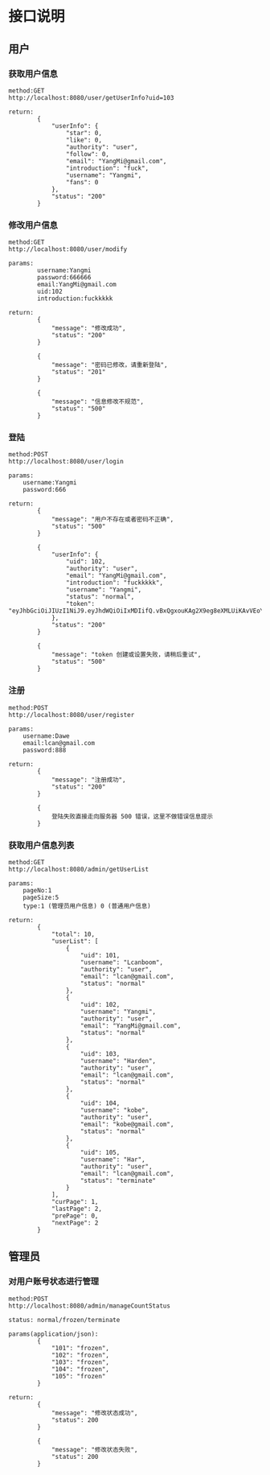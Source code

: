 # 接口说明

## 用户

### 获取用户信息


    method:GET
    http://localhost:8080/user/getUserInfo?uid=103   

    return:
            {
                "userInfo": {
                    "star": 0,
                    "like": 0,
                    "authority": "user",
                    "follow": 0,
                    "email": "YangMi@gmail.com",
                    "introduction": "fuck",
                    "username": "Yangmi",
                    "fans": 0
                },
                "status": "200"
            }

### 修改用户信息

    method:GET
    http://localhost:8080/user/modify

    params:
            username:Yangmi
            password:666666
            email:YangMi@gmail.com
            uid:102
            introduction:fuckkkkk

    return:
            {
                "message": "修改成功",
                "status": "200"
            }

            {
                "message": "密码已修改，请重新登陆",
                "status": "201"
            }

            {
                "message": "信息修改不规范",
                "status": "500"
            }        

### 登陆

    method:POST
    http://localhost:8080/user/login
 
    params:
        username:Yangmi
        password:666

    return:
            {
                "message": "用户不存在或者密码不正确",
                "status": "500"
            }

            {
                "userInfo": {
                    "uid": 102,
                    "authority": "user",
                    "email": "YangMi@gmail.com",
                    "introduction": "fuckkkkk",
                    "username": "Yangmi",
                    "status": "normal",
                    "token": "eyJhbGciOiJIUzI1NiJ9.eyJhdWQiOiIxMDIifQ.vBxQgxouKAg2X9eg8eXMLUiKAvVEoYROwxDQvWXS8q4"
                },
                "status": "200"
            }

            {
                "message": "token 创建或设置失败，请稍后重试",
                "status": "500"
            }        

### 注册

    method:POST
    http://localhost:8080/user/register
 
    params:
        username:Dawe
        email:lcan@gmail.com
        password:888

    return:
            {
                "message": "注册成功",
                "status": "200"
            }

            {
                登陆失败直接走向服务器 500 错误，这里不做错误信息提示
            }

### 获取用户信息列表

    method:GET
    http://localhost:8080/admin/getUserList

    params:
        pageNo:1
        pageSize:5
        type:1 (管理员用户信息) 0 (普通用户信息)

    return:
            {
                "total": 10,
                "userList": [
                    {
                        "uid": 101,
                        "username": "Lcanboom",
                        "authority": "user",
                        "email": "lcan@gmail.com",
                        "status": "normal"
                    },
                    {
                        "uid": 102,
                        "username": "Yangmi",
                        "authority": "user",
                        "email": "YangMi@gmail.com",
                        "status": "normal"
                    },
                    {
                        "uid": 103,
                        "username": "Harden",
                        "authority": "user",
                        "email": "lcan@gmail.com",
                        "status": "normal"
                    },
                    {
                        "uid": 104,
                        "username": "kobe",
                        "authority": "user",
                        "email": "kobe@gmail.com",
                        "status": "normal"
                    },
                    {
                        "uid": 105,
                        "username": "Har",
                        "authority": "user",
                        "email": "lcan@gmail.com",
                        "status": "terminate"
                    }
                ],
                "curPage": 1,
                "lastPage": 2,
                "prePage": 0,
                "nextPage": 2
            }    

## 管理员

### 对用户账号状态进行管理

    method:POST
    http://localhost:8080/admin/manageCountStatus

    status: normal/frozen/terminate

    params(application/json): 
            {
                "101": "frozen",
                "102": "frozen",
                "103": "frozen", 
                "104": "frozen",
                "105": "frozen"
            }

    return:
            {
                "message": "修改状态成功",
                "status": 200
            }

            {
                "message": "修改状态失败",
                "status": 200
            }    